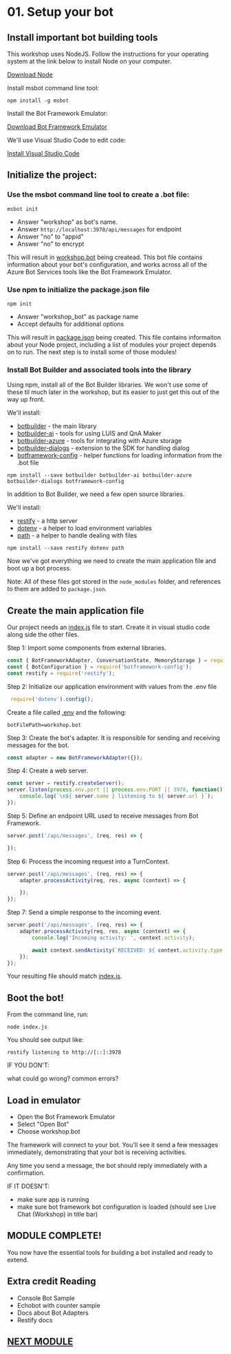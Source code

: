 # 01. Setup your bot


## Install important bot building tools

This workshop uses NodeJS. Follow the instructions for your operating system at the link below to install Node on your computer.

[Download Node](https://nodejs.org/en/download/)

Install msbot command line tool:

```
npm install -g msbot
```

Install the Bot Framework Emulator:

[Download Bot Framework Emulator](https://aka.ms/botframeworkemulator)

We'll use Visual Studio Code to edit code:

[Install Visual Studio Code](https://code.visualstudio.com/)


## Initialize the project:

### Use the msbot command line tool to create a .bot file:

```
msbot init
```

* Answer "workshop" as bot's name.
* Answer `http://localhost:3978/api/messages` for endpoint
* Answer "no" to "appid"
* Answer "no" to encrypt

This will result in [workshop.bot](workshop.bot) being createad. This bot file contains information about your bot's configuration,
and works across all of the Azure Bot Services tools like the Bot Framework Emulator.

### Use npm to initialize the package.json file

```
npm init
```

* Answer "workshop_bot" as package name
* Accept defaults for additional options

This will result in [package.json](package.json) being created. This file contains informaiton about your Node project,
including a list of modules your project depends on to run. The next step is to install some of those modules!

### Install Bot Builder and associated tools into the library

Using npm, install all of the Bot Builder libraries. We won't use some of these til much later in the workshop, but its easier to just get this out of the way up front. 

We'll install:

* [botbuilder](https://www.npmjs.com/package/botbuilder) - the main library
* [botbuilder-ai](https://www.npmjs.com/package/botbuilder-ai) - tools for using LUIS and QnA Maker
* [botbuilder-azure](https://www.npmjs.com/package/botbuilder-azure) - tools for integrating with Azure storage
* [botbuilder-dialogs](https://www.npmjs.com/package/botbuilder-dialogs) - extension to the SDK for handling dialog
* [botframework-config](https://www.npmjs.com/package/botframework-config) - helper functions for loading information from the .bot file

```
npm install --save botbuilder botbuilder-ai botbuilder-azure botbuilder-dialogs botframework-config
```

In addition to Bot Builder, we need a few open source libraries. 

We'll install:
* [restify](https://www.npmjs.com/package/restify) - a http server 
* [dotenv](https://www.npmjs.com/package/dotenv) - a helper to load environment variables
* [path](https://www.npmjs.com/package/path) - a helper to handle dealing with files

```
npm install --save restify dotenv path
```

Now we've got everything we need to create the main application file and boot up a bot process.

Note: All of these files got stored in the `node_modules` folder, and references to them are added to `package.json`.

## Create the main application file

Our project needs an [index.js](index.js) file to start. Create it in visual studio code along side the other files.

Step 1: Import some components from external libraries.
 
 ```javascript
 const { BotFrameworkAdapter, ConversationState, MemoryStorage } = require('botbuilder');
 const { BotConfiguration } = require('botframework-config');
 const restify = require('restify');
```

Step 2: Initialize our application environment with values from the .env file

```javascript
 require('dotenv').config();
```

Create a file called [.env](.env) and the following:
```
botFilePath=workshop.bot
```

Step 3: Create the bot's adapter. It is responsible for sending and receiving messages for the bot. 

```javascript
const adapter = new BotFrameworkAdapter({});
```


Step 4: Create a web server. 

```javascript
const server = restify.createServer();
server.listen(process.env.port || process.env.PORT || 3978, function() {
    console.log(`\n${ server.name } listening to ${ server.url }`);
});
```

Step 5: Define an endpoint URL used to receive messages from Bot Framework.
```javascript
server.post('/api/messages', (req, res) => {

});
```

Step 6: Process the incoming request into a TurnContext.
```javascript
server.post('/api/messages', (req, res) => {
    adapter.processActivity(req, res, async (context) => {

    });
});
```

Step 7: Send a simple response to the incoming event.
```javascript
server.post('/api/messages', (req, res) => {
    adapter.processActivity(req, res, async (context) => {
        console.log('Incoming activity: ', context.activity);

        await context.sendActivity(`RECEIVED: ${ context.activity.type }`);
    });
});
```

Your resulting file should match [index.js](index.js).

## Boot the bot!

From the command line, run:

```
node index.js
```

You should see output like:
```
restify listening to http://[::]:3978
```

IF YOU DON'T:

what could go wrong? 
common errors?

## Load in emulator

* Open the Bot Framework Emulator
* Select "Open Bot"
* Choose workshop.bot

The framework will connect to your bot. You'll see it send a few messages immediately, demonstrating that your bot is receiving activities.  

Any time you send a message, the bot should reply immediately with a confirmation.

IF IT DOESN'T:

* make sure app is running
* make sure bot framework bot configuration is loaded (should see Live Chat (Workshop) in title bar)


## MODULE COMPLETE!

You now have the essential tools for building a bot installed and ready to extend.

## Extra credit Reading

* Console Bot Sample
* Echobot with counter sample
* Docs about Bot Adapters
* Restify docs

## [NEXT MODULE](../02.echo_bot)